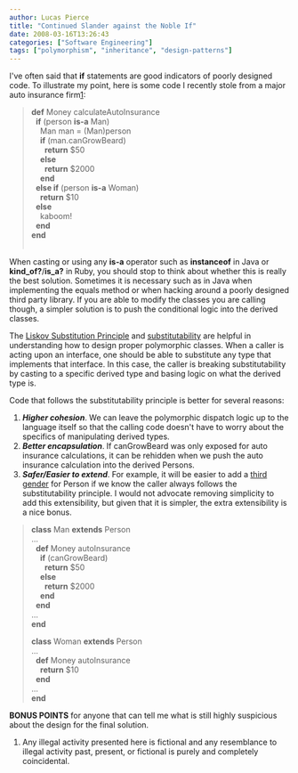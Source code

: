 ```yaml
---
author: Lucas Pierce
title: "Continued Slander against the Noble If"
date: 2008-03-16T13:26:43
categories: ["Software Engineering"]
tags: ["polymorphism", "inheritance", "design-patterns"]
---
```


I've often said that **if** statements are good indicators of poorly designed code. To illustrate my point, here is some code I recently stole from a major auto insurance firm[1](#disclaimer):

> **def** Money calculateAutoInsurance  
>   **if** (person **is-a** Man)  
>     Man man = (Man)person  
>     **if** (man.canGrowBeard)  
>       **return** $50  
>     **else**   
>       **return** $2000  
>     **end**  
>   **else if** (person **is-a** Woman)  
>     **return** $10  
>   **else**  
>     kaboom!  
>   **end**  
> **end**  
>  

When casting or using any **is-a** operator such as **instanceof** in Java or **kind\_of?**/**is\_a?** in Ruby, you should stop to think about whether this is really the best solution. Sometimes it is necessary such as in Java when implementing the equals method or when hacking around a poorly designed third party library. If you are able to modify the classes you are calling though, a simpler solution is to push the conditional logic into the derived classes.

The [Liskov Substitution Principle](http://en.wikipedia.org/wiki/Liskov_substitution_principle) and [substitutability](http://en.wikipedia.org/wiki/Substitutability) are helpful in understanding how to design proper polymorphic classes. When a caller is acting upon an interface, one should be able to substitute any type that implements that interface. In this case, the caller is breaking substitutability by casting to a specific derived type and basing logic on what the derived type is.

Code that follows the substitutability principle is better for several reasons:

1. ***Higher cohesion***. We can leave the polymorphic dispatch logic up to the language itself so that the calling code doesn't have to worry about the specifics of manipulating derived types.
2. ***Better encapsulation***. If canGrowBeard was only exposed for auto insurance calculations, it can be rehidden when we push the auto insurance calculation into the derived Persons.
3. ***Safer/Easier to extend***. For example, it will be easier to add a [third gender](http://en.wikipedia.org/wiki/Third_gender) for Person if we know the caller always follows the substitutability principle. I would not advocate removing simplicity to add this extensibility, but given that it is simpler, the extra extensibility is a nice bonus.

> **class** Man **extends** Person  
> ...  
>   **def** Money autoInsurance  
>     **if** (canGrowBeard)  
>       **return** $50  
>     **else**   
>       **return** $2000  
>     **end**  
>   **end**  
> ...  
> **end**
>
> **class** Woman **extends** Person  
> ...  
>   **def** Money autoInsurance  
>     **return** $10  
>   **end**  
> ...  
> **end**

**BONUS POINTS** for anyone that can tell me what is still highly suspicious about the design for the final solution.

1. Any illegal activity presented here is fictional and any resemblance to illegal activity past, present, or fictional is purely and completely coincidental.